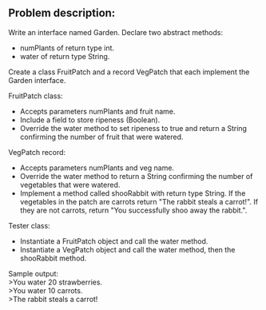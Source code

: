 ## Problem description:

Write an interface named Garden. Declare two abstract methods:
- numPlants of return type int.
- water of return type String.

Create a class FruitPatch and a record VegPatch that each implement the Garden interface.

FruitPatch class:
- Accepts parameters numPlants and fruit name.
- Include a field to store ripeness (Boolean).
- Override the water method to set ripeness to true and return a String confirming the number of fruit that were watered.

VegPatch record:
- Accepts parameters numPlants and veg name.
- Override the water method to return a String confirming the number of vegetables that were watered.
- Implement a method called shooRabbit with return type String. If the vegetables in the patch are carrots return "The rabbit steals a carrot!". If they are not carrots, return "You successfully shoo away the rabbit.".

Tester class:
- Instantiate a FruitPatch object and call the water method.
- Instantiate a VegPatch object and call the water method, then the shooRabbit method.

Sample output:
<br>>You water 20 strawberries.
<br>>You water 10 carrots.
<br>>The rabbit steals a carrot!